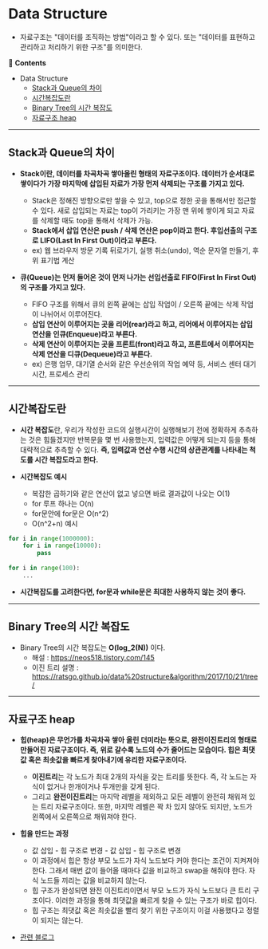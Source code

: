 # Data Structure
- 자료구조는 "데이터를 조직하는 방법"이라고 할 수 있다. 또는 "데이터를 표현하고 관리하고 처리하기 위한 구조"를 의미한다.

📖 **Contents**

- Data Structure
  - [Stack과 Queue의 차이](#stack과-queue의-차이)
  - [시간복잡도란](#시간복잡도란)
  - [Binary Tree의 시간 복잡도](#binary-tree의-시간-복잡도)
  - [자료구조 heap](#자료구조-heap)


* * *

## Stack과 Queue의 차이
- **Stack이란, 데이터를 차곡차곡 쌓아올린 형태의 자료구조이다. 데이터가 순서대로 쌓이다가 가장 마지막에 삽입된 자료가 가장 먼저 삭제되는 구조를 가지고 있다.**
  - Stack은 정해진 방향으로만 쌓을 수 있고, top으로 정한 곳을 통해서만 접근할 수 있다. 새로 삽입되는 자료는 top이 가리키는 가장 맨 위에 쌓이게 되고 자료를 삭제할 때도 top을 통해서 삭제가 가능.
  - **Stack에서 삽입 연산은 push / 삭제 연산은 pop이라고 한다. 후입선출의 구조로 LIFO(Last In First Out)이라고 부른다.**
  - ex) 웹 브라우저 방문 기록 뒤로가기, 실행 취소(undo), 역순 문자열 만들기, 후위 표기법 계산

- **큐(Queue)는 먼저 들어온 것이 먼저 나가는 선입선출로 FIFO(First In First Out)의 구조를 가지고 있다.**
  - FIFO 구조를 위해서 큐의 왼쪽 끝에는 삽입 작업이 / 오른쪽 끝에는 삭제 작업이 나뉘어서 이루어진다.
  - **삽입 연산이 이루어지는 곳을 리어(rear)라고 하고, 리어에서 이루어지는 삽입 연산을 인큐(Enqueue)라고 부른다.**
  - **삭제 연산이 이루어지는 곳을 프론트(front)라고 하고, 프론트에서 이루어지는 삭제 연산을 디큐(Dequeue)라고 부른다.**
  - ex) 은행 업무, 대기열 순서와 같은 우선순위의 작업 예약 등, 서비스 센터 대기시간, 프로세스 관리


* * *

## 시간복잡도란
- **시간 복잡도**란, 우리가 작성한 코드의 실행시간이 실행해보기 전에 정확하게 추측하는 것은 힘들겠지만 반복문을 몇 번 사용했는지, 입력값은 어떻게 되는지 등을 통해 대략적으로 추측할 수 있다. **즉, 입력값과 연산 수행 시간의 상관관계를 나타내는 척도를 시간 복잡도라고 한다.**

- **시간복잡도 예시**
  - 복잡한 곱하기와 같은 연산이 없고 넣으면 바로 결과값이 나오는 O(1)
  - for 루프 하나는 O(n)
  - for문안에 for문은 O(n^2)
  - O(n^2+n) 예시
```python
for i in range(1000000):
    for i in range(10000):
        pass
        
for i in range(100):
    ...
```

- **시간복잡도를 고려한다면, for문과 while문은 최대한 사용하지 않는 것이 좋다.**

* * *

## Binary Tree의 시간 복잡도
- Binary Tree의 시간 복잡도는 **O(log_2(N))** 이다.
  - 해설 : https://neos518.tistory.com/145
  - 이진 트리 설명 : https://ratsgo.github.io/data%20structure&algorithm/2017/10/21/tree/


* * *

## 자료구조 heap
- **힙(heap)은 무언가를 차곡차곡 쌓아 올린 더미라는 뜻으로, 완전이진트리의 형태로 만들어진 자료구조이다. 즉, 위로 갈수록 노드의 수가 줄어드는 모습이다. 힙은 최댓값 혹은 최솟값을 빠르게 찾아내기에 유리한 자료구조이다.**
  - **이진트리**는 각 노드가 최대 2개의 자식을 갖는 트리를 뜻한다. 즉, 각 노드는 자식이 없거나 한개이거나 두개만을 갖게 된다.
  - 그리고 **완전이진트리**는 마지막 레벨을 제외하고 모든 레벨이 완전히 채워져 있는 트리 자료구조이다. 또한, 마지막 레벨은 꽉 차 있지 않아도 되지만, 노드가 왼쪽에서 오른쪽으로 채워져야 한다.

- **힙을 만드는 과정**
  - 값 삽입 - 힙 구조로 변경 - 값 삽입 - 힙 구조로 변경
  - 이 과정에서 힙은 항상 부모 노드가 자식 노드보다 커야 한다는 조건이 지켜져야 한다. 그래서 매번 값이 들어올 때마다 값을 비교하고 swap을 해줘야 한다. 자식 노드들 끼리는 값을 비교하지 않는다.
  - 힙 구조가 완성되면 완전 이진트리이면서 부모 노드가 자식 노드보다 큰 트리 구조이다. 이러한 과정을 통해 최댓값을 빠르게 찾을 수 있는 구조가 바로 힙이다.
  - 힙 구조는 최댓값 혹은 최솟값을 빨리 찾기 위한 구조이지 이걸 사용했다고 정렬이 되지는 않는다.

- [관련 블로그](https://todaycode.tistory.com/56)
